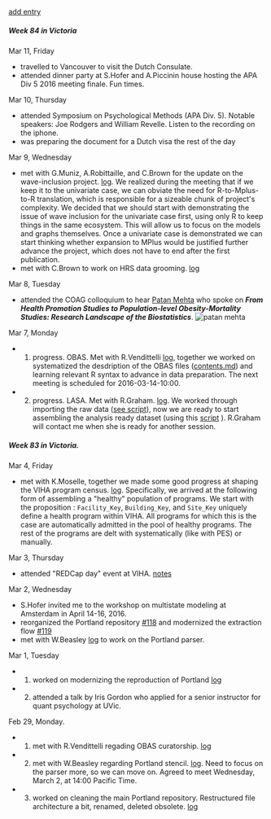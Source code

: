 [add entry](https://github.com/andkov/about/edit/master/2016/mar/README.md)

##### Week 84 in Victoria

Mar 11, Friday  
- travelled to Vancouver to visit the Dutch Consulate. 
- attended dinner party at S.Hofer and A.Piccinin house hosting the APA Div 5 2016 meeting finale. Fun times.   

Mar 10, Thursday
- attended  Symposium on Psychological Methods (APA	Div. 5). Notable speakers: Joe Rodgers and William Revelle. Listen to the recording on the iphone.    
- was preparing the document for a Dutch visa the rest of the day  

Mar 9, Wednesday
- met with G.Muniz, A.Robittaille, and C.Brown for the update on the wave-inclusion project. [log](https://github.com/IALSA/wave-inclusion/issues/16). We realized during the meeting that if we keep it to the univariate case, we can obviate the need for R-to-Mplus-to-R translation, which is responsible for a sizeable chunk of project's complexity. We decided that we should start with demonstrating the issue of wave inclusion for the univariate case first, using only R to keep things in the same ecosystem. This will allow us to focus on the models and graphs themselves. Once a univariate case is demonstrated we can start thinking whether expansion to MPlus would be justified further advance the project, which does not have to end after the first publication. 
- met with C.Brown to work on HRS data grooming. [log](https://github.com/IALSA/HRS/issues/5)

Mar 8, Tuesday
- attended the COAG colloquium to hear [Patan Mehta](http://www.norc.uab.edu/people/tmehta) who spoke on ***From Health Promotion Studies to Population-level Obesity-Mortality Studies: Research Landscape of the Biostatistics***. ![patan mehta](http://www.norc.uab.edu/sites/norc.uab.edu/files/people/TMehta/TMehta.jpg)

Mar 7, Monday
-  1. progress. OBAS.  Met with R.Vendittelli [log](https://github.com/IALSA/OBAS/issues/4), together we worked on systematized the desdription of the OBAS files ([contents.md](https://github.com/IALSA/OBAS/blob/master/data-unshared/contents.md)) and learning relevant R syntax to advance in data preparation.  The next meeting is scheduled for 2016-03-14-10:00.    
-  2. progress. LASA. Met with R.Graham. [log](https://github.com/IALSA/LASA/issues/6). We worked through importing the raw data ([see script](https://github.com/IALSA/LASA/blob/master/scripts/users/r-graham/0-import-raw-graham.R)), now we are ready to start assembling the analysis ready dataset (using this [script](https://github.com/IALSA/LASA/blob/master/scripts/users/r-graham/1-compose-dataframes-graham.R) ). R.Graham will contact me when she is ready for another session.  




##### Week 83 in Victoria.

Mar 4, Friday
- met with K.Moselle, together we made some good progress at shaping the VIHA program census. [log](https://github.com/IHACRU/viha-programs/issues/20). Specifically, we arrived at the following form of assembling a "healthy" population of programs. We start with the proposition : `Facility_Key`, `Building_Key`, and `Site_Key` uniquely define a health program within VIHA.  All programs for which this is the case are automatically admitted in the pool of healthy programs. The rest of the programs are delt with systematically (like with PES) or manually.   

Mar 3, Thursday
- attended "REDCap day" event at VIHA. [notes](https://github.com/andkov/about/blob/master/2016/mar/2016-03-03-notes.md)

Mar 2, Wednesday
- S.Hofer invited me to the workshop on multistate modeling at Amsterdam in April 14-16, 2016.  
- reorganized the Portland repository [#118]() and modernized the extraction flow [#119]()   
- met with W.Beasley [log](https://github.com/IALSA/IALSA-2015-Portland/issues/120) to work on the Portland parser. 

Mar 1, Tuesday
- 1. worked on modernizing the reproduction of Portland [log](https://github.com/IALSA/IALSA-2015-Portland/issues/119)
- 2. attended a talk by Iris Gordon who applied for a senior instructor for quant psychology at UVic. 

Feb 29, Monday. 
- 1. met with R.Vendittelli regading OBAS curatorship. [log](https://github.com/IALSA/OBAS/issues/2)  
- 2. met with W.Beasley regarding Portland stencil. [log](https://github.com/IALSA/ialsa-2015-portland-stencil/issues/28). Need to focus on the parser more, so we can move on. Agreed to meet Wednesday, March 2, at 14:00 Pacific Time.  
- 3. worked on cleaning the main Portland repository. Restructured file architecture a bit, renamed, deleted obsolete. [log](https://github.com/IALSA/IALSA-2015-Portland)
